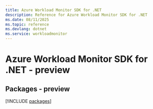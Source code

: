 ```yaml
---
title: Azure Workload Monitor SDK for .NET
description: Reference for Azure Workload Monitor SDK for .NET
ms.date: 08/11/2025
ms.topic: reference
ms.devlang: dotnet
ms.service: workloadmonitor
---
```

# Azure Workload Monitor SDK for .NET - preview
## Packages - preview
[!INCLUDE [packages](workload-monitor-index.md)]